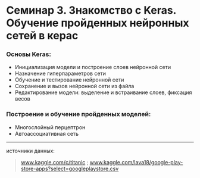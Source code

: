 Семинар 3. Знакомство с Keras. Обучение пройденных нейронных сетей в керас
============

### Основы Keras:
- Инициализация модели и построение слоев нейронной сети
- Назначение гиперпараметров сети
- Обучение и тестирование нейронной сети
- Сохранение и вызов нейронной сети из файла
- Редактирование модели: выделение и встраивание слоев, фиксация весов

### Построение и обучение пройденных моделей:
- Многослойный перцептрон
- Автоассоциативная сеть

***
источники данных:
> www.kaggle.com/c/titanic ; www.kaggle.com/lava18/google-play-store-apps?select=googleplaystore.csv
